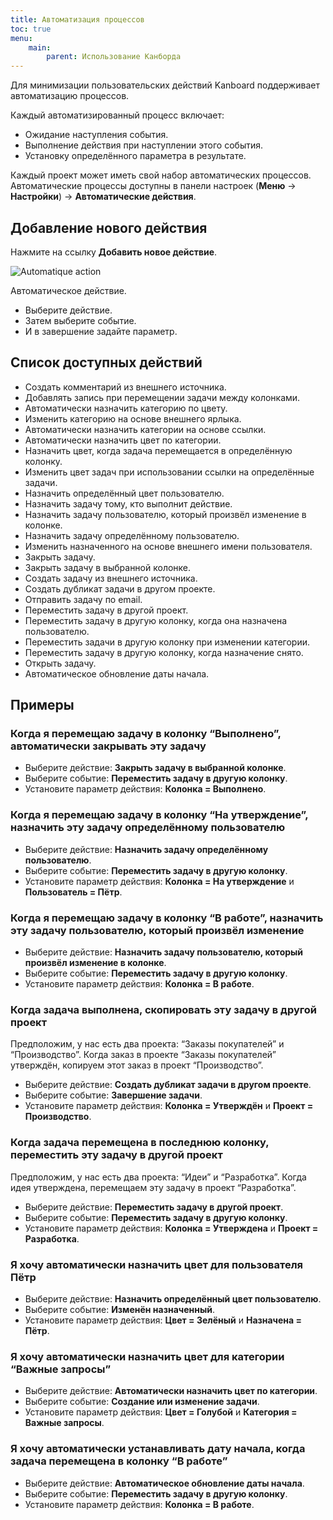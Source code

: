 ```yaml
---
title: Автоматизация процессов
toc: true
menu:
    main:
        parent: Использование Канборда
---
```


Для минимизации пользовательских действий Kanboard поддерживает автоматизацию процессов.

Каждый автоматизированный процесс включает:

-   Ожидание наступления события.
-   Выполнение действия при наступлении этого события.
-   Установку определённого параметра в результате.

Каждый проект может иметь свой набор автоматических процессов. Автоматические процессы доступны в панели настроек (**Меню** -> **Настройки**) -> **Автоматические действия**.

Добавление нового действия
--------------------------

Нажмите на ссылку **Добавить новое действие**.

![Automatique action](/images/v1/automatic-action-creation.png)

Автоматическое действие.

-   Выберите действие.
-   Затем выберите событие.
-   И в завершение задайте параметр.

Список доступных действий
-------------------------

-   Создать комментарий из внешнего источника.
-   Добавлять запись при перемещении задачи между колонками.
-   Автоматически назначить категорию по цвету.
-   Изменить категорию на основе внешнего ярлыка.
-   Автоматически назначить категории на основе ссылки.
-   Автоматически назначить цвет по категории.
-   Назначить цвет, когда задача перемещается в определённую колонку.
-   Изменить цвет задач при использовании ссылки на определённые задачи.
-   Назначить определённый цвет пользователю.
-   Назначить задачу тому, кто выполнит действие.
-   Назначить задачу пользователю, который произвёл изменение в колонке.
-   Назначить задачу определённому пользователю.
-   Изменить назначенного на основе внешнего имени пользователя.
-   Закрыть задачу.
-   Закрыть задачу в выбранной колонке.
-   Создать задачу из внешнего источника.
-   Создать дубликат задачи в другом проекте.
-   Отправить задачу по email.
-   Переместить задачу в другой проект.
-   Переместить задачу в другую колонку, когда она назначена пользователю.
-   Переместить задачи в другую колонку при изменении категории.
-   Переместить задачу в другую колонку, когда назначение снято.
-   Открыть задачу.
-   Автоматическое обновление даты начала.

Примеры
-------

### Когда я перемещаю задачу в колонку “Выполнено”, автоматически закрывать эту задачу

-   Выберите действие: **Закрыть задачу в выбранной колонке**.
-   Выберите событие: **Переместить задачу в другую колонку**.
-   Установите параметр действия: **Колонка = Выполнено**.

### Когда я перемещаю задачу в колонку “На утверждение”, назначить эту задачу определённому пользователю

-   Выберите действие: **Назначить задачу определённому пользователю**.
-   Выберите событие: **Переместить задачу в другую колонку**.
-   Установите параметр действия: **Колонка = На утверждение** и **Пользователь = Пётр**.

### Когда я перемещаю задачу в колонку “В работе”, назначить эту задачу пользователю, который произвёл изменение

-   Выберите действие: **Назначить задачу пользователю, который произвёл изменение в колонке**.
-   Выберите событие: **Переместить задачу в другую колонку**.
-   Установите параметр действия: **Колонка = В работе**.

### Когда задача выполнена, скопировать эту задачу в другой проект

Предположим, у нас есть два проекта: “Заказы покупателей” и “Производство”. Когда заказ в проекте “Заказы покупателей” утверждён, копируем этот заказ в проект “Производство”.

-   Выберите действие: **Создать дубликат задачи в другом проекте**.
-   Выберите событие: **Завершение задачи**.
-   Установите параметр действия: **Колонка = Утверждён** и **Проект = Производство**.

### Когда задача перемещена в последнюю колонку, переместить эту задачу в другой проект

Предположим, у нас есть два проекта: “Идеи” и “Разработка”. Когда идея утверждена, перемещаем эту задачу в проект “Разработка”.

-   Выберите действие: **Переместить задачу в другой проект**.
-   Выберите событие: **Переместить задачу в другую колонку**.
-   Установите параметр действия: **Колонка = Утверждена** и **Проект = Разработка**.

### Я хочу автоматически назначить цвет для пользователя Пётр

-   Выберите действие: **Назначить определённый цвет пользователю**.
-   Выберите событие: **Изменён назначенный**.
-   Установите параметр действия: **Цвет = Зелёный** и **Назначена = Пётр**.

### Я хочу автоматически назначить цвет для категории “Важные запросы”

-   Выберите действие: **Автоматически назначить цвет по категории**.
-   Выберите событие: **Создание или изменение задачи**.
-   Установите параметр действия: **Цвет = Голубой** и **Категория = Важные запросы**.

### Я хочу автоматически устанавливать дату начала, когда задача перемещена в колонку “В работе”

-   Выберите действие: **Автоматическое обновление даты начала**.
-   Выберите событие: **Переместить задачу в другую колонку**.
-   Установите параметр действия: **Колонка = В работе**.
